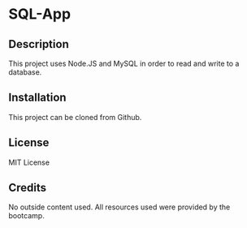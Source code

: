 # SQL-App

## Description
This project uses Node.JS and MySQL in order to read and write to a database.

## Installation
This project can be cloned from Github.


## License
MIT License

## Credits
No outside content used. All resources used were provided by the bootcamp.